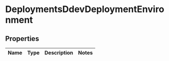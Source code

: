 # DeploymentsDdevDeploymentEnvironment

## Properties
Name | Type | Description | Notes
------------ | ------------- | ------------- | -------------
